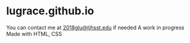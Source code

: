 # lugrace.github.io
You can contact me at 2018glu@tjhsst.edu if needed
A work in progress
Made with HTML, CSS
 
 
